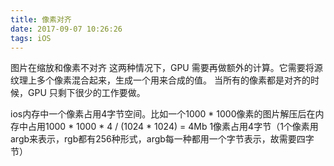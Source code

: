 ```yaml
---
title: 像素对齐
date: 2017-09-07 10:26:26
tags: iOS
---
```

图片在缩放和像素不对齐
这两种情况下，GPU 需要再做额外的计算。它需要将源纹理上多个像素混合起来，生成一个用来合成的值。
当所有的像素都是对齐的时候，GPU 只剩下很少的工作要做。

ios内存中一个像素占用4字节空间。比如一个1000 * 1000像素的图片解压后在内存中占用1000 * 1000 * 4 / (1024 * 1024) = 4Mb
1像素占用4字节（1个像素用argb来表示，rgb都有256种形式，argb每一种都用一个字节表示，故需要四字节）
